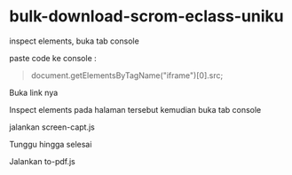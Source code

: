 # bulk-download-scrom-eclass-uniku

inspect elements, buka tab console

paste code ke console :
> document.getElementsByTagName("iframe")[0].src;

Buka link nya

Inspect elements pada halaman tersebut kemudian buka tab console

jalankan screen-capt.js

Tunggu hingga selesai


Jalankan to-pdf.js
